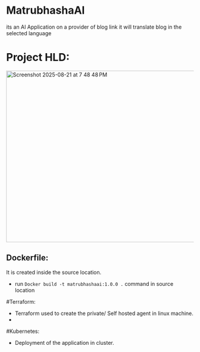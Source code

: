 # MatrubhashaAI
its an AI Application on a provider of blog link it will translate blog in the selected language
# Project HLD:
<img width="1002" height="460" alt="Screenshot 2025-08-21 at 7 48 48 PM" src="https://github.com/user-attachments/assets/86ecec10-b5ee-4e24-8cce-bb638102c902" />


## Dockerfile:
It is created inside the source location.
- run ```Docker build -t matrubhashaai:1.0.0 .``` command in source location

#Terraform:
- Terraform used to create the private/ Self hosted agent in linux machine.
- 

#Kubernetes:
- Deployment of the application in cluster.
